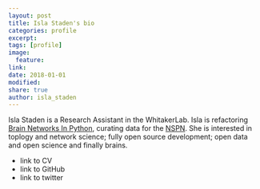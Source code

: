 ```yaml
---
layout: post
title: Isla Staden's bio
categories: profile
excerpt:
tags: [profile]
image:
  feature:
link:
date: 2018-01-01
modified:
share: true
author: isla_staden
---
```


Isla Staden is a Research Assistant in the WhitakerLab. Isla is refactoring [Brain Networks In Python](), curating data for the [NSPN](). She is interested in toplogy and network science; fully open source development; open data and open science and finally brains. 


  * link to CV
  * link to GitHub
  * link to twitter
